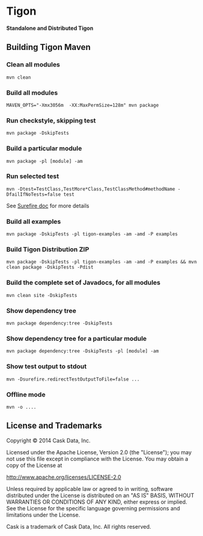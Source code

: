 # Tigon

**Standalone and Distributed Tigon**

## Building Tigon Maven

### Clean all modules
    mvn clean

### Build all modules
    MAVEN_OPTS="-Xmx3056m  -XX:MaxPermSize=128m" mvn package

### Run checkstyle, skipping test
    mvn package -DskipTests

### Build a particular module
    mvn package -pl [module] -am

### Run selected test
    mvn -Dtest=TestClass,TestMore*Class,TestClassMethod#methodName -DfailIfNoTests=false test

See [Surefire doc](http://maven.apache.org/surefire/maven-surefire-plugin/examples/single-test.html) for more details

### Build all examples
    mvn package -DskipTests -pl tigon-examples -am -amd -P examples

### Build Tigon Distribution ZIP
    mvn package -DskipTests -pl tigon-examples -am -amd -P examples && mvn clean package -DskipTests -Pdist

### Build the complete set of Javadocs, for all modules
    mvn clean site -DskipTests

### Show dependency tree
    mvn package dependency:tree -DskipTests

### Show dependency tree for a particular module
    mvn package dependency:tree -DskipTests -pl [module] -am

### Show test output to stdout
    mvn -Dsurefire.redirectTestOutputToFile=false ...

### Offline mode
    mvn -o ....

## License and Trademarks

Copyright © 2014 Cask Data, Inc.

Licensed under the Apache License, Version 2.0 (the "License"); you may not use this file except
in compliance with the License. You may obtain a copy of the License at

http://www.apache.org/licenses/LICENSE-2.0

Unless required by applicable law or agreed to in writing, software distributed under the
License is distributed on an "AS IS" BASIS, WITHOUT WARRANTIES OR CONDITIONS OF ANY KIND,
either express or implied. See the License for the specific language governing permissions
and limitations under the License.

Cask is a trademark of Cask Data, Inc. All rights reserved.
